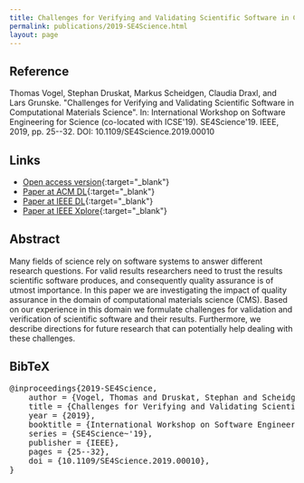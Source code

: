 ```yaml
---
title: Challenges for Verifying and Validating Scientific Software in Computational Materials Science
permalink: publications/2019-SE4Science.html
layout: page
---
```


## Reference
Thomas Vogel, Stephan Druskat, Markus Scheidgen, Claudia Draxl, and Lars Grunske. "Challenges for Verifying and Validating Scientific Software in Computational Materials Science". In: International Workshop on Software Engineering for Science (co-located with ICSE'19). SE4Science'19. IEEE, 2019, pp. 25--32. DOI: 10.1109/SE4Science.2019.00010

## Links
* [Open access version](https://arxiv.org/abs/1906.09179){:target="_blank"}
* [Paper at ACM DL](https://dl.acm.org/citation.cfm?id=3340902){:target="_blank"}
* [Paper at IEEE DL](https://doi.ieeecomputersociety.org/10.1109/SE4Science.2019.00010){:target="_blank"}
* [Paper at IEEE Xplore](https://doi.org/10.1109/SE4Science.2019.00010){:target="_blank"}

## Abstract
Many fields of science rely on software systems to answer different research questions. For valid results researchers need to trust the results scientific software produces, and consequently quality assurance is of utmost importance. In this paper we are investigating the impact of quality assurance in the domain of computational materials science (CMS). Based on our experience in this domain we formulate challenges for validation and verification of scientific software and their results. Furthermore, we describe directions for future research that can potentially help dealing with these challenges.

## BibTeX

<div class="bibtex">
<pre>@inproceedings{2019-SE4Science,
    author = {Vogel, Thomas and Druskat, Stephan and Scheidgen, Markus and Draxl, Caludia and Grunske, Lars},
    title = {Challenges for Verifying and Validating Scientific Software in Computational Materials Science},
    year = {2019},
    booktitle = {International Workshop on Software Engineering for Science},
    series = {SE4Science~'19},
    publisher = {IEEE},
    pages = {25--32},
    doi = {10.1109/SE4Science.2019.00010},
}</pre>
</div>
